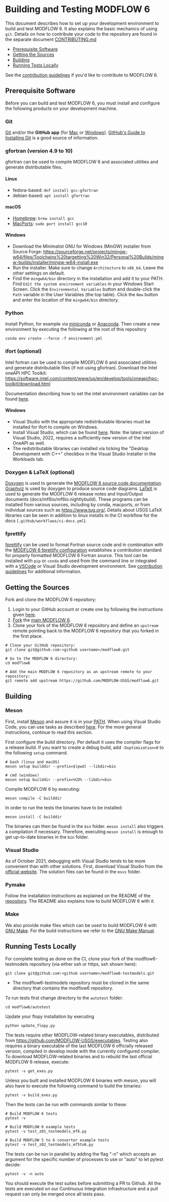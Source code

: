 # Building and Testing MODFLOW 6

This document describes how to set up your development environment to build and test MODFLOW 6.
It also explains the basic mechanics of using `git`. Details on how to contribute your code to the repository are found in the separate document [CONTRIBUTING.md](CONTRIBUTING.md)

* [Prerequisite Software](#prerequisite-software)
* [Getting the Sources](#getting-the-sources)
* [Building](#building)
* [Running Tests Locally](#running-tests-locally)

See the [contribution guidelines](https://github.com/MODFLOW-USGS/modflow6/blob/develop/CONTRIBUTING.md)
if you'd like to contribute to MODFLOW 6.

## Prerequisite Software

Before you can build and test MODFLOW 6, you must install and configure the
following products on your development machine.

### Git

[Git](https://git-scm.com) and/or the **GitHub app** (for [Mac](https://mac.github.com) or [Windows](https://windows.github.com)).
[GitHub's Guide to Installing Git](https://help.github.com/articles/set-up-git) is a good source of information.


### gfortran (version 4.9 to 10)

gfortran can be used to compile MODFLOW 6 and associated utilities and generate distributable files.

#### Linux

- fedora-based: `dnf install gcc-gfortran`
- debian-based: `apt install gfortran`

#### macOS

- [Homebrew](https://brew.sh/): `brew install gcc`
- [MacPorts](https://www.macports.org/): `sudo port install gcc10`

#### Windows

- Download the Minimalist GNU for Windows (MinGW) installer from Source Forge:
  https://sourceforge.net/projects/mingw-w64/files/Toolchains%20targetting%20Win32/Personal%20Builds/mingw-builds/installer/mingw-w64-install.exe
- Run the installer. Make sure to change `Architecture` to `x86_64`. Leave the
  other settings on default.
- Find the `mingw64/bin` directory in the installation and add it
  to your PATH. Find `Edit the system environment variables` in your Windows
  Start Screen. Click the `Environmental Variables` button and double-click the
  `Path` variable in the User Variables (the top table). Click the `New` button
  and enter the location of the `mingw64/bin` directory.


### Python

Install Python, for example via [miniconda](https://docs.conda.io/en/latest/miniconda.html) or [Anaconda](https://www.anaconda.com/products/individual).
Then create a new environment by executing the following at the root of this repository
```
conda env create --force -f environment.yml
```

### ifort (optional)

Intel fortran can be used to compile MODFLOW 6 and associated utilities and generate distributable files (if not using gfortran).
Download the Intel oneAPI HPC Toolkit: https://software.intel.com/content/www/us/en/develop/tools/oneapi/hpc-toolkit/download.html

Documentation describing how to set the intel environment variables can be found [here](https://www.intel.com/content/www/us/en/develop/documentation/oneapi-programming-guide/top/oneapi-development-environment-setup.html).

#### Windows

- Visual Studio with the appropriate redistributable libraries must be installed for ifort to compile on Windows.
- Install Visual Studio, which can be found [here](https://visualstudio.microsoft.com/). Note: the latest version of Visual Studio, 2022, requires a sufficiently new version of the Intel OneAPI as well.
- The redistributable libraries can installed via ticking the "Desktop Development with C++" checkbox in the Visual Studio Installer in the Workloads tab. 

### Doxygen & LaTeX (optional)

[Doxygen](https://www.doxygen.nl/index.html) is used to generate the [MODFLOW 6 source code documentation](https://modflow-usgs.github.io/modflow6/). [Graphviz](https://graphviz.org/) is used by doxygen to produce source code diagrams. [LaTeX](https://www.latex-project.org/) is used to generate the MODFLOW 6 release notes and Input/Output documents (docs/mf6io/mf6io.nightlybuild).
These programs can be installed from various sources, including by conda, macports, or from individual sources such as https://www.tug.org/. Details about USGS LaTeX libraries can be seen in addition to linux installs in the CI workflow for the docs (`.github/workflows/ci-docs.yml`).

### fprettify

[fprettify](https://github.com/pseewald/fprettify) can be used to format Fortran source code and in combination with the [MODFLOW 6 fprettify configuration](https://github.com/MODFLOW-USGS/modflow6/blob/develop/distribution/.fprettify.yaml) establishes a contribution standard for properly formatted MODFLOW 6 Fortran source. This tool can be installed with `pip` or `conda` and used from the command line or integrated with a [VSCode](https://github.com/MODFLOW-USGS/modflow6/blob/develop/.vscode/README.md) or Visual Studio development environment. See [contribution guidelines](https://github.com/MODFLOW-USGS/modflow6/blob/develop/CONTRIBUTING.md) for additional information.

## Getting the Sources

Fork and clone the MODFLOW 6 repository:

1. Login to your GitHub account or create one by following the instructions given
   [here](https://github.com/signup/free).
2. [Fork](http://help.github.com/forking) the [main MODFLOW 6](https://github.com/MODFLOW-USGS/modflow6).
3. Clone your fork of the MODFLOW 6 repository and define an `upstream` remote pointing back to the MODFLOW 6 repository that you forked in the first place.

```shell
# Clone your GitHub repository:
git clone git@github.com:<github username>/modflow6.git

# Go to the MODFLOW 6 directory:
cd modflow6

# Add the main MODFLOW 6 repository as an upstream remote to your repository:
git remote add upstream https://github.com/MODFLOW-USGS/modflow6.git
```

## Building

### Meson

First, install [Meson](https://mesonbuild.com/Getting-meson.html) and assure it is in your [PATH](https://en.wikipedia.org/wiki/PATH_(variable)).
When using Visual Studio Code, you can use tasks as described [here](.vscode/README.md).
For the more general instructions, continue to read this section.

First configure the build directory.
Per default it uses the compiler flags for a release build.
If you want to create a debug build, add `-Doptimization=0` to the following `setup` command.

```shell
# bash (linux and macOS)
meson setup builddir --prefix=$(pwd) --libdir=bin

# cmd (windows)
meson setup builddir --prefix=%CD% --libdir=bin
```

Compile MODFLOW 6 by executing:

```shell
meson compile -C builddir
```

In order to run the tests the binaries have to be installed:

```shell
meson install -C builddir
```

The binaries can then be found in the `bin` folder.
`meson install` also triggers a compilation if necessary.
Therefore, executing `meson install` is enough to get up-to-date binaries in the `bin` folder.

### Visual Studio

As of October 2021, debugging with Visual Studio tends to be more convenient than with other solutions.
First, download Visual Studio from the [official website](https://visualstudio.microsoft.com/).
The solution files can be found in the `msvs` folder.

### Pymake

Follow the installation instructions as explained on the README of the [repository](https://github.com/modflowpy/pymake).
The README also explains how to build MODFLOW 6 with it.

### Make

We also provide make files which can be used to build MODFLOW 6 with [GNU Make](https://www.gnu.org/software/make/).
For the build instructions we refer to the [GNU Make Manual](https://www.gnu.org/software/make/manual/).


## Running Tests Locally

For complete testing as done on the CI, clone your fork of the modflow6-testmodels repository (via either ssh or https, ssh shown here):

```shell
git clone git@github.com:<github username>/modflow6-testmodels.git
```
* The modflow6-testmodels repository must be cloned in the same directory that contains the modflow6 repository.

To run tests first change directory to the `autotest` folder:

```shell
cd modflow6/autotest
```

Update your flopy installation by executing

```shell
python update_flopy.py
```

The tests require other MODFLOW-related binary executables, distributed from https://github.com/MODFLOW-USGS/executables.
Testing also requires a binary executable of the last MODFLOW 6 officially released version, compiled in develop mode with the currently configured compiler. To download MODFLOW-related binaries and to rebuild the last official MODFLOW 6 release, execute:

```shell
pytest -v get_exes.py
```

Unless you built and installed MODFLOW 6 binaries with meson, you will also have to execute the following command to build the binaries:

```shell
pytest -v build_exes.py
```

Then the tests can be run with commands similar to these:

```shell
# Build MODFLOW 6 tests
pytest -v

# Build MODFLOW 6 example tests
pytest -v test_z01_testmodels_mf6.py

# Build MODFLOW 5 to 6 converter example tests
pytest -v test_z02_testmodels_mf5to6.py
```

The tests can be run in parallel by adding the flag "-n" which accepts an argument for the specific number of processes to use or "auto" to let pytest decide:

```shell
pytest -v -n auto
```

You should execute the test suites before submitting a PR to Github.
All the tests are executed on our Continuous Integration infrastructure and a pull request can only be merged once all tests pass.
